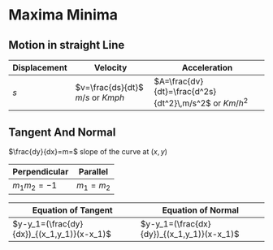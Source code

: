 # Maxima Minima

## Motion in straight Line

|Displacement|Velocity|Acceleration|
|-|-|-|
|$s$|$v=\frac{ds}{dt}$ $m/s$ or $Kmph$|$A=\frac{dv}{dt}=\frac{d^2s}{dt^2}\,m/s^2$ or $Km/h^2$|

## Tangent And Normal

$\frac{dy}{dx}=m=$ slope of the curve at $(x,y)$

|Perpendicular|Parallel|
|-|-|
|$m_1m_2=-1$|$m_1=m_2$|

|Equation of Tangent|Equation of Normal|
|-|-|
|$y-y_1=(\frac{dy}{dx})_{(x_1,y_1)}(x-x_1)$|$y-y_1=(\frac{dx}{dy})_{(x_1,y_1)}(x-x_1)$|
